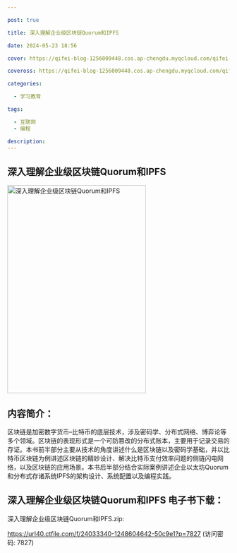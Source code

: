 ```yaml
---

post: true

title: 深入理解企业级区块链Quorum和IPFS

date: 2024-05-23 18:56

cover: https://qifei-blog-1256009448.cos.ap-chengdu.myqcloud.com/qifei-blog/6618d1a668eb93571326bd99.jpg

coveross: https://qifei-blog-1256009448.cos.ap-chengdu.myqcloud.com/qifei-blog/6618d1a668eb93571326bd99.jpg

categories:

  - 学习教育

tags:

  - 互联网
  - 编程

description:
---
```


## 深入理解企业级区块链Quorum和IPFS
<img alt=" 深入理解企业级区块链Quorum和IPFS" class="aligncenter loading" data-was-processed="true" decoding="async" fetchpriority="high" height="471" src="https://qifei-blog-1256009448.cos.ap-chengdu.myqcloud.com/qifei-blog/6618d1a668eb93571326bd99.jpg" style="cursor: zoom-in;" width="314"/>

## 内容简介：

区块链是加密数字货币–比特币的底层技术，涉及密码学、分布式网络、博弈论等多个领域。区块链的表现形式是一个可防篡改的分布式账本，主要用于记录交易的存证。本书前半部分主要从技术的角度讲述什么是区块链以及密码学基础，并以比特币区块链为例讲述区块链的精妙设计、解决比特币支付效率问题的侧链闪电网络，以及区块链的应用场景。本书后半部分结合实际案例讲述企业以太坊Quorum和分布式存诸系统IPFS的架构设计、系统配置以及编程实践。

## 深入理解企业级区块链Quorum和IPFS 电子书下载：
深入理解企业级区块链Quorum和IPFS.zip: 

https://url40.ctfile.com/f/24033340-1248604642-50c9e1?p=7827 (访问密码: 7827)
